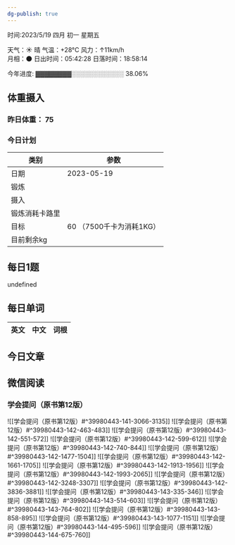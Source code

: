 ```yaml
---
dg-publish: true
---
```



时间:2023/5/19 四月 初一 星期五

天气：☀️   晴 气温：+28°C 风力：↑11km/h  
月相：🌑 日出时间：05:42:28 日落时间：18:58:14

今年进度: ▓▓▓▓▓▓▓▓░░░░░░░░░░░░ 38.06%

## 体重摄入

### 昨日体重： 75
### 今日计划
| 类别           | 参数                    |
| -------------- | ----------------------- |
| 日期           | 2023-05-19               |
| 锻炼           |               |
| 摄入           |  |
| 锻炼消耗卡路里 | |
| 目标           | 60      （7500千卡为消耗1KG）                |
| 目前剩余kg               |                          |



## 每日1题

undefined

## 每日单词

| 英文       | 中文       |词根|
| ---------- | ---------- | ---|


## 今日文章




## 微信阅读

<!-- start of weread -->

### 学会提问（原书第12版）
![[学会提问（原书第12版）#^39980443-141-3066-3135]]
![[学会提问（原书第12版）#^39980443-142-463-483]]
![[学会提问（原书第12版）#^39980443-142-551-572]]
![[学会提问（原书第12版）#^39980443-142-599-612]]
![[学会提问（原书第12版）#^39980443-142-740-844]]
![[学会提问（原书第12版）#^39980443-142-1477-1504]]
![[学会提问（原书第12版）#^39980443-142-1661-1705]]
![[学会提问（原书第12版）#^39980443-142-1913-1956]]
![[学会提问（原书第12版）#^39980443-142-1993-2065]]
![[学会提问（原书第12版）#^39980443-142-3248-3307]]
![[学会提问（原书第12版）#^39980443-142-3836-3881]]
![[学会提问（原书第12版）#^39980443-143-335-346]]
![[学会提问（原书第12版）#^39980443-143-514-603]]
![[学会提问（原书第12版）#^39980443-143-764-802]]
![[学会提问（原书第12版）#^39980443-143-858-895]]
![[学会提问（原书第12版）#^39980443-143-1077-1151]]
![[学会提问（原书第12版）#^39980443-144-495-596]]
![[学会提问（原书第12版）#^39980443-144-675-760]]

<!-- end of weread -->
